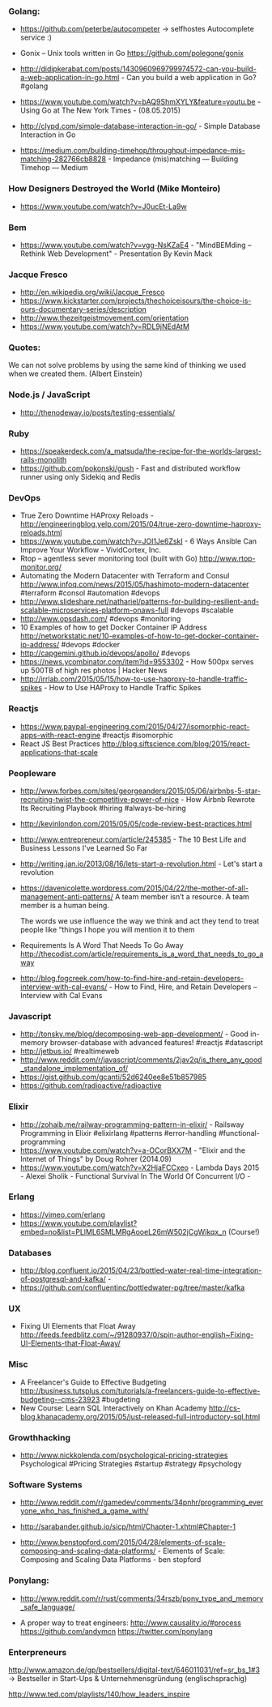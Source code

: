 ### Golang:
  - https://github.com/peterbe/autocompeter -> selfhostes Autocomplete service :)
  - Gonix – Unix tools written in Go https://github.com/polegone/gonix
  - http://didipkerabat.com/posts/1430960969799974572-can-you-build-a-web-application-in-go.html - Can you build a web application in Go? #golang

  - https://www.youtube.com/watch?v=bAQ9ShmXYLY&feature=youtu.be - Using Go at The New York Times - (08.05.2015)
  - http://clypd.com/simple-database-interaction-in-go/ - Simple Database Interaction in Go
  - https://medium.com/building-timehop/throughput-impedance-mis-matching-282766cb8828 - Impedance (mis)matching — Building Timehop — Medium


###  How Designers Destroyed the World (Mike Monteiro)
  - https://www.youtube.com/watch?v=J0ucEt-La9w


### Bem
  - https://www.youtube.com/watch?v=vgg-NsKZaE4 - "MindBEMding – Rethink Web Development" - Presentation By Kevin Mack


### Jacque Fresco
  - http://en.wikipedia.org/wiki/Jacque_Fresco
  - https://www.kickstarter.com/projects/thechoiceisours/the-choice-is-ours-documentary-series/description
  - http://www.thezeitgeistmovement.com/orientation
  - https://www.youtube.com/watch?v=RDL9jNEdAtM


### Quotes:
  We can not solve problems by using the same kind of thinking we used when we created them. (Albert Einstein)



### Node.js / JavaScript
  - http://thenodeway.io/posts/testing-essentials/


### Ruby
  - https://speakerdeck.com/a_matsuda/the-recipe-for-the-worlds-largest-rails-monolith
  - https://github.com/pokonski/gush - Fast and distributed workflow runner using only Sidekiq and Redis


### DevOps
  - True Zero Downtime HAProxy Reloads - http://engineeringblog.yelp.com/2015/04/true-zero-downtime-haproxy-reloads.html
  - https://www.youtube.com/watch?v=JOl1Je6ZskI - 6 Ways Ansible Can Improve Your Workflow - VividCortex, Inc.
  - Rtop – agentless sever monitoring tool (built with Go) http://www.rtop-monitor.org/
  - Automating the Modern Datacenter with Terraform and Consul http://www.infoq.com/news/2015/05/hashimoto-modern-datacenter #terraform #consol #automation #devops
  - http://www.slideshare.net/nathariel/patterns-for-building-resilient-and-scalable-microservices-platform-onaws-full #devops #scalable
  - http://www.opsdash.com/ #devops #monitoring
  - 10 Examples of how to get Docker Container IP Address http://networkstatic.net/10-examples-of-how-to-get-docker-container-ip-address/ #devops #docker
  - http://capgemini.github.io/devops/apollo/ #devops
  - https://news.ycombinator.com/item?id=9553302 - How 500px serves up 500TB of high res photos | Hacker News
  - http://irrlab.com/2015/05/15/how-to-use-haproxy-to-handle-traffic-spikes - How to Use HAProxy to Handle Traffic Spikes


### Reactjs
  - https://www.paypal-engineering.com/2015/04/27/isomorphic-react-apps-with-react-engine #reactjs #isomorphic
  - React JS Best Practices http://blog.siftscience.com/blog/2015/react-applications-that-scale



### Peopleware
  - http://www.forbes.com/sites/georgeanders/2015/05/06/airbnbs-5-star-recruiting-twist-the-competitive-power-of-nice - How Airbnb Rewrote Its Recruiting Playbook  #hiring #always-be-hiring
  - http://kevinlondon.com/2015/05/05/code-review-best-practices.html

  - http://www.entrepreneur.com/article/245385 - The 10 Best Life and Business Lessons I've Learned So Far
  - http://writing.jan.io/2013/08/16/lets-start-a-revolution.html - Let's start a revolution

  - https://davenicolette.wordpress.com/2015/04/22/the-mother-of-all-management-anti-patterns/
    A team member isn’t a resource. A team member is a human being.

    The words we use influence the way we think and act
    they tend to treat people like “things
    I hope you will mention it to them

  - Requirements Is A Word That Needs To Go Away http://thecodist.com/article/requirements_is_a_word_that_needs_to_go_away


- http://blog.fogcreek.com/how-to-find-hire-and-retain-developers-interview-with-cal-evans/ - How to Find, Hire, and Retain Developers – Interview with Cal Evans


### Javascript
  - http://tonsky.me/blog/decomposing-web-app-development/ - Good in-memory browser-database with advanced features!  #reactjs #datascript
  - http://jetbus.io/ #realtimeweb
  - http://www.reddit.com/r/javascript/comments/2jav2q/is_there_any_good_standalone_implementation_of/
  - https://gist.github.com/gcanti/52d6240ee8e51b857985
  - https://github.com/radioactive/radioactive

### Elixir
  - http://zohaib.me/railway-programming-pattern-in-elixir/ - Railsway Programming in Elixir #elixirlang #patterns #error-handling #functional-programming
  - https://www.youtube.com/watch?v=a-OCorBXX7M  - "Elixir and the Internet of Things" by Doug Rohrer (2014.09)
  - https://www.youtube.com/watch?v=X2HjaFCCxeo - Lambda Days 2015 - Alexei Sholik - Functional Survival In The World Of Concurrent I/O -


### Erlang
  - https://vimeo.com/erlang
  - https://www.youtube.com/playlist?embed=no&list=PLlML6SMLMRgAooeL26mW502jCgWikqx_n (Course!)


### Databases
  - http://blog.confluent.io/2015/04/23/bottled-water-real-time-integration-of-postgresql-and-kafka/ -
  - https://github.com/confluentinc/bottledwater-pg/tree/master/kafka



### UX
  - Fixing UI Elements that Float Away http://feeds.feedblitz.com/~/91280937/0/spin-author-english~Fixing-UI-Elements-that-Float-Away/



### Misc
  - A Freelancer's Guide to Effective Budgeting http://business.tutsplus.com/tutorials/a-freelancers-guide-to-effective-budgeting--cms-23923 #bugdeting
  - New Course: Learn SQL Interactively on Khan Academy http://cs-blog.khanacademy.org/2015/05/just-released-full-introductory-sql.html



### Growthhacking
  - http://www.nickkolenda.com/psychological-pricing-strategies Psychological #Pricing Strategies #startup #strategy #psychology


### Software Systems
  - http://www.reddit.com/r/gamedev/comments/34pnhr/programming_everyone_who_has_finished_a_game_with/
  - http://sarabander.github.io/sicp/html/Chapter-1.xhtml#Chapter-1

  - http://www.benstopford.com/2015/04/28/elements-of-scale-composing-and-scaling-data-platforms/ - Elements of Scale: Composing and Scaling Data Platforms - ben stopford



### Ponylang:
  - http://www.reddit.com/r/rust/comments/34rszb/pony_type_and_memory_safe_language/

  - A proper way to treat engineers:
    http://www.causality.io/#process
    https://github.com/andymcn
    https://twitter.com/ponylang




### Enterpreneurs
  http://www.amazon.de/gp/bestsellers/digital-text/646011031/ref=sr_bs_1#3 -> Bestseller in Start-Ups & Unternehmensgründung (englischsprachig)


  http://www.ted.com/playlists/140/how_leaders_inspire